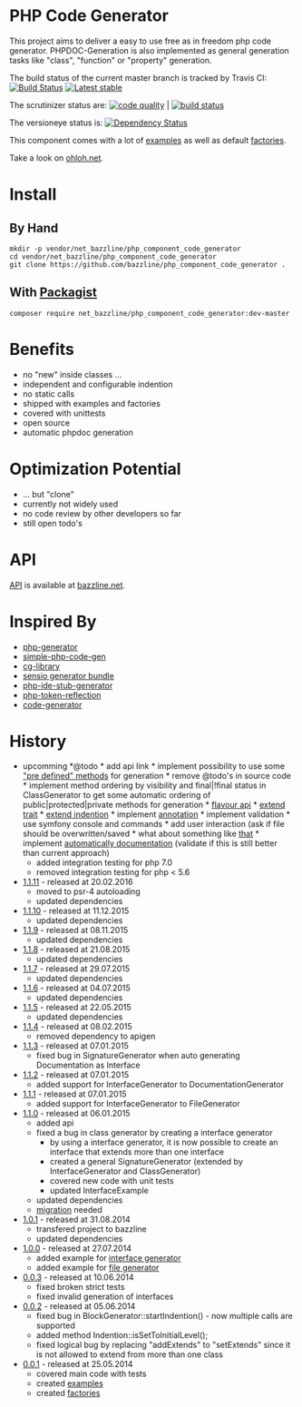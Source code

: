 # PHP Code Generator

This project aims to deliver a easy to use free as in freedom php code generator.
PHPDOC-Generation is also implemented as general generation tasks like "class", "function" or "property" generation.

The build status of the current master branch is tracked by Travis CI: 
[![Build Status](https://travis-ci.org/bazzline/php_component_code_generator.png?branch=master)](http://travis-ci.org/bazzline/php_component_code_generator)
[![Latest stable](https://img.shields.io/packagist/v/net_bazzline/php_component_code_generator.svg)](https://packagist.org/packages/net_bazzline/php_component_code_generator)

The scrutinizer status are:
[![code quality](https://scrutinizer-ci.com/g/bazzline/php_component_code_generator/badges/quality-score.png?b=master)](https://scrutinizer-ci.com/g/bazzline/php_component_code_generator/) | [![build status](https://scrutinizer-ci.com/g/bazzline/php_component_locator_generator/badges/build.png?b=master)](https://scrutinizer-ci.com/g/bazzline/php_component_code_generator/)

The versioneye status is:
[![Dependency Status](https://www.versioneye.com/user/projects/54036dbbeab62ac615000143/badge.svg?style=flat)](https://www.versioneye.com/user/projects/54036dbbeab62ac615000143)

This component comes with a lot of [examples](https://github.com/bazzline/php_component_code_generator/tree/master/example) as well as default [factories](https://github.com/bazzline/php_component_code_generator/tree/master/source/Net/Bazzline/Component/CodeGenerator/Factory).

Take a look on [ohloh.net](https://www.ohloh.net/p/php_component_code_generator).

# Install

## By Hand

```
mkdir -p vendor/net_bazzline/php_component_code_generator
cd vendor/net_bazzline/php_component_code_generator
git clone https://github.com/bazzline/php_component_code_generator .
```

## With [Packagist](https://packagist.org/packages/net_bazzline/php_component_code_generator)

```
composer require net_bazzline/php_component_code_generator:dev-master
```

# Benefits

* no "new" inside classes ...
* independent and configurable indention
* no static calls
* shipped with examples and factories
* covered with unittests
* open source
* automatic phpdoc generation

# Optimization Potential 

* ... but "clone"
* currently not widely used 
* no code review by other developers so far
* still open todo's

# API

[API](http://www.bazzline.net/57b93db867f58f6bf2982833765721032a5ea22b/index.html) is available at [bazzline.net](http://www.bazzline.net).

# Inspired By

* [php-generator](https://github.com/nette/php-generator)
* [simple-php-code-gen](https://github.com/gotohr/simple-php-code-gen)
* [cg-library](https://github.com/schmittjoh/cg-library)
* [sensio generator bundle](https://github.com/sensiolabs/SensioGeneratorBundle)
* [php-ide-stub-generator](https://github.com/racztiborzoltan/php-ide-stub-generator)
* [php-token-reflection](https://github.com/Andrewsville/PHP-Token-Reflection)
* [code-generator](https://github.com/Speicher210/CodeGenerator)

# History

* upcomming
    *@todo
        * add api link
        * implement possibility to use some ["pre defined" methods](https://github.com/wells5609/CodeGenerator/tree/master/src/CodeGenerator/Method) for generation
        * remove @todo's in source code
        * implement method ordering by visibility and final|!final status in ClassGenerator to get some automatic ordering of public|protected|private methods for generation
        * [flavour api](https://github.com/propelorm/Propel/blob/master/generator/lib/builder/om/OMBuilder.php)
        * [extend trait](https://github.com/Speicher210/CodeGenerator/blob/master/docs/php/oop/generate-trait.md)
        * [extend indention](https://github.com/Speicher210/CodeGenerator/blob/master/src/Wingu/OctopusCore/CodeGenerator/GeneratorInterface.php)
        * implement [annotation](https://github.com/Speicher210/CodeGenerator/tree/master/src/Wingu/OctopusCore/CodeGenerator/PHP/Annotation)
        * implement validation
        * use symfony console and commands
            * add user interaction (ask if file should be overwritten/saved
        * what about something like [that](https://github.com/zetacomponents/PhpGenerator/blob/master/docs/example_general.php)
        * implement [automatically documentation](https://github.com/wells5609/CodeGenerator) (validate if this is still better than current approach)
    * added integration testing for php 7.0
    * removed integration testing for php < 5.6
* [1.1.11](https://github.com/bazzline/php_component_code_generator/tree/1.1.11) - released at 20.02.2016
    * moved to psr-4 autoloading
    * updated dependencies
* [1.1.10](https://github.com/bazzline/php_component_code_generator/tree/1.1.10) - released at 11.12.2015
    * updated dependencies
* [1.1.9](https://github.com/bazzline/php_component_code_generator/tree/1.1.9) - released at 08.11.2015
    * updated dependencies
* [1.1.8](https://github.com/bazzline/php_component_code_generator/tree/1.1.8) - released at 21.08.2015
    * updated dependencies
* [1.1.7](https://github.com/bazzline/php_component_code_generator/tree/1.1.7) - released at 29.07.2015
    * updated dependencies
* [1.1.6](https://github.com/bazzline/php_component_code_generator/tree/1.1.6) - released at 04.07.2015
    * updated dependencies
* [1.1.5](https://github.com/bazzline/php_component_code_generator/tree/1.1.5) - released at 22.05.2015
    * updated dependencies
* [1.1.4](https://github.com/bazzline/php_component_code_generator/tree/1.1.4) - released at 08.02.2015
    * removed dependency to apigen
* [1.1.3](https://github.com/bazzline/php_component_code_generator/tree/1.1.3) - released at 07.01.2015
    * fixed bug in SignatureGenerator when auto generating Documentation as Interface
* [1.1.2](https://github.com/bazzline/php_component_code_generator/tree/1.1.2) - released at 07.01.2015
    * added support for InterfaceGenerator to DocumentationGenerator
* [1.1.1](https://github.com/bazzline/php_component_code_generator/tree/1.1.1) - released at 07.01.2015
    * added support for InterfaceGenerator to FileGenerator
* [1.1.0](https://github.com/bazzline/php_component_code_generator/tree/1.1.0) - released at 06.01.2015
    * added api
    * fixed a bug in class generator by creating a interface generator
        * by using a interface generator, it is now possible to create an interface that extends more than one interface
        * created a general SignatureGenerator (extended by InterfaceGenerator and ClassGenerator)
        * covered new code with unit tests
        * updated InterfaceExample
    * updated dependencies
    * [migration](https://github.com/bazzline/php_component_code_generator/blob/master/migration/1.0.1_to_1.1.0.md) needed
* [1.0.1](https://github.com/bazzline/php_component_code_generator/tree/1.0.1) - released at 31.08.2014
    * transfered project to bazzline
    * updated dependencies
* [1.0.0](https://github.com/bazzline/php_component_code_generator/tree/1.0.0) - released at 27.07.2014
    * added example for [interface generator](https://github.com/bazzline/php_component_code_generator/tree/1.0.0/example/InterfaceExample.php)
    * added example for [file generator](https://github.com/bazzline/php_component_code_generator/tree/1.0.0/example/FileExample.php)
* [0.0.3](https://github.com/bazzline/php_component_code_generator/tree/0.0.3) - released at 10.06.2014
    * fixed broken strict tests
    * fixed invalid generation of interfaces
* [0.0.2](https://github.com/bazzline/php_component_code_generator/tree/0.0.2) - released at 05.06.2014
    * fixed bug in BlockGenerator::startIndention() - now multiple calls are supported
    * added method Indention::isSetToInitialLevel();
    * fixed logical bug by replacing "addExtends" to "setExtends" since it is not allowed to extend from more than one class
* [0.0.1](https://github.com/bazzline/php_component_code_generator/tree/0.0.1) - released at 25.05.2014
    * covered main code with tests
    * created [examples](https://github.com/bazzline/php_component_code_generator/tree/0.0.1/example)
    * created [factories](https://github.com/bazzline/php_component_code_generator/tree/0.0.1/source/Net/Bazzline/Component/CodeGenerator/Factory)
